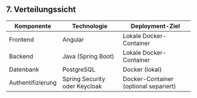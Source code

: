 ## 7. Verteilungssicht

| Komponente           | Technologie     | Deployment-Ziel     |
|----------------------|------------------|----------------------|
| Frontend             | Angular          | Lokale Docker-Container |
| Backend              | Java (Spring Boot) | Lokale Docker-Container |
| Datenbank            | PostgreSQL       | Docker (lokal) |
| Authentifizierung    | Spring Security oder Keycloak | Docker-Container (optional separiert) |